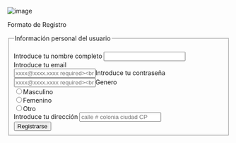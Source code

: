 ![image](https://user-images.githubusercontent.com/91554777/170103427-2b681a6e-05b6-49f3-834b-c188ebf12fbb.png)

<body>
  <p
  <form>
   <bold> Formato de Registro </bold>
    <fieldset>
      <legend>Información personal del usuario</legend><br>
      <label for="name">Introduce tu nombre completo</label>
      <input type="text" id="name" name="name" maxlenght="15" ><br>
      <label for="email">Introduce tu email</label><br>
      <input type="email" id="email" name="email" placeholder="xxxx@xxxx.xxxx required><br>
      <label for="password">Introduce tu contraseña</label><br> 
      <input type="email" id="email" name="email" placeholder="xxxx@xxxx.xxxx required><br>                     
      <label for="gender">Genero</label><br>
      <input type="radio" id="gender" name="gender" value="male">Masculino<br>
      <input type="radio" id="gender" name="gender" value="female">Femenino<br>
      <input type="radio" id="gender" name="gender" value="other">Otro<br> 
      <label for="adress">Introduce tu dirección</label>
      <input type="textarea" id="adress" name="adress" rows="2" cols="20" placeholder="calle # colonia ciudad CP"><br> 
      <input type="submit" value="Registrarse">
    </fieldset>  
  </form>  
</body>  
                                                               
